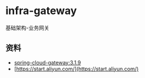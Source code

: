 # infra-gateway

基础架构-业务网关

## 资料

* [spring-cloud-gateway:3.1.9](https://docs.spring.io/spring-cloud-gateway/docs/3.1.9/reference/html/#gateway-starter)
* [https://start.aliyun.com/](https://start.aliyun.com/)